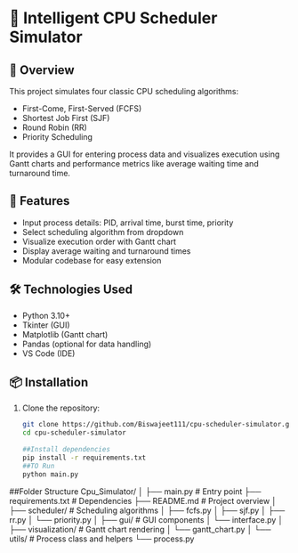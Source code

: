 # 🧠 Intelligent CPU Scheduler Simulator

## 📌 Overview
This project simulates four classic CPU scheduling algorithms:
- First-Come, First-Served (FCFS)
- Shortest Job First (SJF)
- Round Robin (RR)
- Priority Scheduling

It provides a GUI for entering process data and visualizes execution using Gantt charts and performance metrics like average waiting time and turnaround time.

## 🚀 Features
- Input process details: PID, arrival time, burst time, priority
- Select scheduling algorithm from dropdown
- Visualize execution order with Gantt chart
- Display average waiting and turnaround times
- Modular codebase for easy extension

## 🛠️ Technologies Used
- Python 3.10+
- Tkinter (GUI)
- Matplotlib (Gantt chart)
- Pandas (optional for data handling)
- VS Code (IDE)

## 📦 Installation

1. Clone the repository:
   ```bash
   git clone https://github.com/Biswajeet111/cpu-scheduler-simulator.git
   cd cpu-scheduler-simulator
  
   ##Install dependencies
   pip install -r requirements.txt
   ##TO Run
   python main.py

##Folder Structure
   Cpu_Simulator/
│
├── main.py                  # Entry point
├── requirements.txt         # Dependencies
├── README.md                # Project overview
│
├── scheduler/               # Scheduling algorithms
│   ├── fcfs.py
│   ├── sjf.py
│   ├── rr.py
│   └── priority.py
│
├── gui/                     # GUI components
│   └── interface.py
│
├── visualization/           # Gantt chart rendering
│   └── gantt_chart.py
│
└── utils/                   # Process class and helpers
    └── process.py
